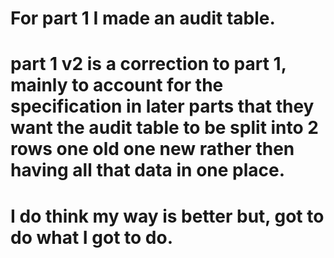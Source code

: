 # For part 1 I made an audit table. 
# part 1 v2 is a correction to part 1, mainly to account for the specification in later parts that they want the audit table to be split into 2 rows one old one new rather then having all that data in one place.
# I do think my way is better but, got to do what I got to do.
